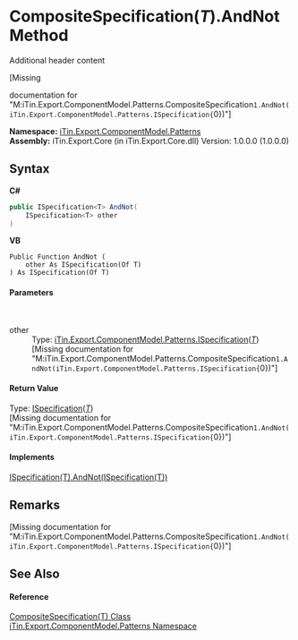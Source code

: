 # CompositeSpecification(*T*).AndNot Method 
Additional header content 

\[Missing <summary> documentation for "M:iTin.Export.ComponentModel.Patterns.CompositeSpecification`1.AndNot(iTin.Export.ComponentModel.Patterns.ISpecification{`0})"\]

**Namespace:**&nbsp;<a href="N_iTin_Export_ComponentModel_Patterns">iTin.Export.ComponentModel.Patterns</a><br />**Assembly:**&nbsp;iTin.Export.Core (in iTin.Export.Core.dll) Version: 1.0.0.0 (1.0.0.0)

## Syntax

**C#**<br />
``` C#
public ISpecification<T> AndNot(
	ISpecification<T> other
)
```

**VB**<br />
``` VB
Public Function AndNot ( 
	other As ISpecification(Of T)
) As ISpecification(Of T)
```


#### Parameters
&nbsp;<dl><dt>other</dt><dd>Type: <a href="T_iTin_Export_ComponentModel_Patterns_ISpecification_1">iTin.Export.ComponentModel.Patterns.ISpecification</a>(<a href="T_iTin_Export_ComponentModel_Patterns_CompositeSpecification_1">*T*</a>)<br />\[Missing <param name="other"/> documentation for "M:iTin.Export.ComponentModel.Patterns.CompositeSpecification`1.AndNot(iTin.Export.ComponentModel.Patterns.ISpecification{`0})"\]</dd></dl>

#### Return Value
Type: <a href="T_iTin_Export_ComponentModel_Patterns_ISpecification_1">ISpecification</a>(<a href="T_iTin_Export_ComponentModel_Patterns_CompositeSpecification_1">*T*</a>)<br />\[Missing <returns> documentation for "M:iTin.Export.ComponentModel.Patterns.CompositeSpecification`1.AndNot(iTin.Export.ComponentModel.Patterns.ISpecification{`0})"\]

#### Implements
<a href="M_iTin_Export_ComponentModel_Patterns_ISpecification_1_AndNot">ISpecification(T).AndNot(ISpecification(T))</a><br />

## Remarks
\[Missing <remarks> documentation for "M:iTin.Export.ComponentModel.Patterns.CompositeSpecification`1.AndNot(iTin.Export.ComponentModel.Patterns.ISpecification{`0})"\]

## See Also


#### Reference
<a href="T_iTin_Export_ComponentModel_Patterns_CompositeSpecification_1">CompositeSpecification(T) Class</a><br /><a href="N_iTin_Export_ComponentModel_Patterns">iTin.Export.ComponentModel.Patterns Namespace</a><br />